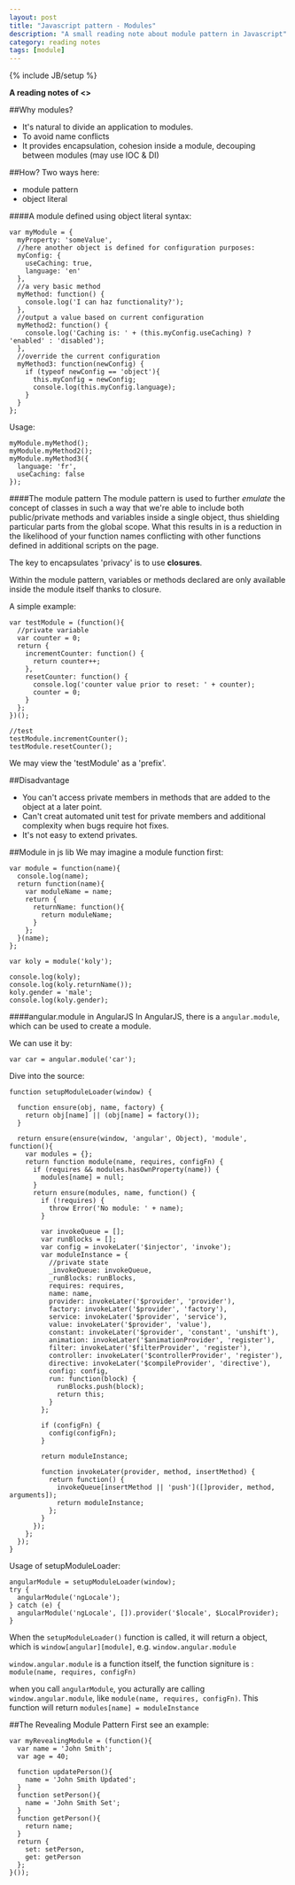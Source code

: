 ```yaml
---
layout: post
title: "Javascript pattern - Modules"
description: "A small reading note about module pattern in Javascript"
category: reading notes
tags: [module]
---
```

{% include JB/setup %}

**A reading notes of <<Learning javascript design patterns>>**

##Why modules?
  * It's natural to divide an application to modules.
  * To avoid name conflicts  
  * It provides encapsulation, cohesion inside a module, decouping between modules (may use IOC & DI)

##How?
Two ways here:

  * module pattern  
  * object literal  

####A module defined using object literal syntax:

	var myModule = {
	  myProperty: 'someValue',
	  //here another object is defined for configuration purposes:
	  myConfig: {
	    useCaching: true,
	    language: 'en'
	  },
	  //a very basic method
	  myMethod: function() {
	    console.log('I can haz functionality?');
	  },
	  //output a value based on current configuration
	  myMethod2: function() {
	    console.log('Caching is: ' + (this.myConfig.useCaching) ? 'enabled' : 'disabled');
	  },
	  //override the current configuration
	  myMethod3: function(newConfig) {
	    if (typeof newConfig == 'object'){
	      this.myConfig = newConfig;
	      console.log(this.myConfig.language);
	    }
	  }
	};
Usage:

	myModule.myMethod();
	myModule.myMethod2();
	myModule.myMethod3({
	  language: 'fr',
	  useCaching: false
	});

####The module pattern
The module pattern is used to further *emulate* the concept of classes in such a way that we're able to include both public/private methods and variables inside a single object, thus shielding particular parts from the global scope. What this results in is a reduction in the likelihood of your function names conflicting with other functions defined in additional scripts on the page.

The key to encapsulates 'privacy' is to use **closures**.

Within the module pattern, variables or methods declared are only available inside the module itself thanks to closure.

A simple example:

	var testModule = (function(){
	  //private variable
	  var counter = 0;
	  return {
	    incrementCounter: function() {
	      return counter++;
	    },
	    resetCounter: function() {
	      console.log('counter value prior to reset: ' + counter);
	      counter = 0;
	    }
	  };
	})();
	
	//test
	testModule.incrementCounter();
	testModule.resetCounter();
We may view the 'testModule' as a 'prefix'.

##Disadvantage

  * You can't access private members in methods that are added to the object at a later point.
  * Can't creat automated unit test for private members and additional complexity when bugs require hot fixes.  
  * It's not easy to extend privates.
   
##Module in js lib
We may imagine a module function first:

	var module = function(name){
      console.log(name);
      return function(name){
        var moduleName = name;
        return {
          returnName: function(){
            return moduleName;
          }
        };
      }(name);
    };

	var koly = module('koly');
	
	console.log(koly);
	console.log(koly.returnName());
	koly.gender = 'male';
	console.log(koly.gender);

####angular.module in AngularJS
In AngularJS, there is a `angular.module`, which can be used to create a module.

We can use it by:

	var car = angular.module('car');

Dive into the source:

	function setupModuleLoader(window) {
	
	  function ensure(obj, name, factory) {
	    return obj[name] || (obj[name] = factory());
	  }
	  
	  return ensure(ensure(window, 'angular', Object), 'module', function(){
	    var modules = {};
	    return function module(name, requires, configFn) {
	      if (requires && modules.hasOwnProperty(name)) {
	        modules[name] = null;
	      }
	      return ensure(modules, name, function() {
	        if (!requires) {
	          throw Error('No module: ' + name);
	        }
	        
	        var invokeQueue = [];
	        var runBlocks = [];
	        var config = invokeLater('$injector', 'invoke');
	        var moduleInstance = {
	          //private state
	          _invokeQueue: invokeQueue,
	          _runBlocks: runBlocks,
	          requires: requires,
	          name: name,
	          provider: invokeLater('$provider', 'provider'),
	          factory: invokeLater('$provider', 'factory'),
	          service: invokeLater('$provider', 'service'),
	          value: invokeLater('$provider', 'value'),
	          constant: invokeLater('$provider', 'constant', 'unshift'),
	          animation: invokeLater('$animationProvider', 'register'),
	          filter: invokeLater('$filterProvider', 'register'),
	          controller: invokeLater('$controllerProvider', 'register'),
	          directive: invokeLater('$compileProvider', 'directive'),
	          config: config,
	          run: function(block) {
	            runBlocks.push(block);
	            return this;
	          }
	        };
	        
	        if (configFn) {
	          config(configFn);
	        }
	        
	        return moduleInstance;
	        
	        function invokeLater(provider, method, insertMethod) {
	          return function() {
	            invokeQueue[insertMethod || 'push']([]provider, method, arguments]);
	            return moduleInstance;
	          };
	        }
	      });
	    };
	  });
	}

Usage of setupModuleLoader:

	angularModule = setupModuleLoader(window); 
	try {
	  angularModule('ngLocale');
	} catch (e) {
	  angularModule('ngLocale', []).provider('$locale', $LocalProvider);
	}

When the `setupModuleLoader()` function is called, it will return a object, which is `window[angular][module]`, e.g. `window.angular.module`

`window.angular.module` is a function itself, the function signiture is : `module(name, requires, configFn)`

when you call `angularModule`, you acturally are calling `window.angular.module`, like `module(name, requires, configFn)`. This function will return `modules[name] = moduleInstance`

##The Revealing Module Pattern
First see an example:

	var myRevealingModule = (function(){
	  var name = 'John Smith';
	  var age = 40;
	  
	  function updatePerson(){
	    name = 'John Smith Updated';
	  }
	  function setPerson(){
	    name = 'John Smith Set';
	  }
	  function getPerson(){
	    return name;
	  }
	  return {
	    set: setPerson,
	    get: getPerson
	  };
	}());

